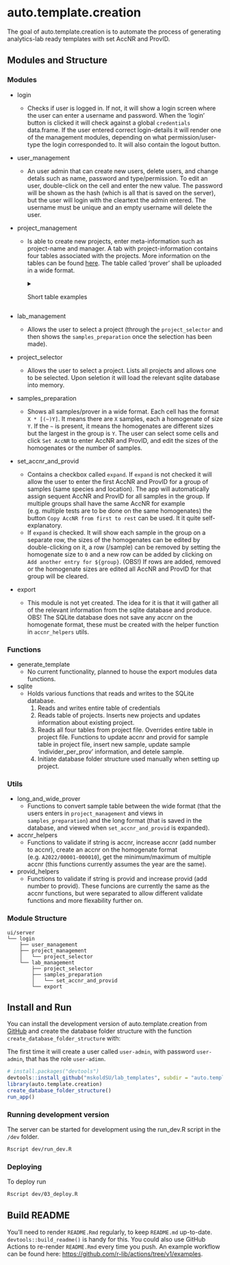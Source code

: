 
<!-- README.md is generated from README.Rmd. Please edit that file -->

# auto.template.creation

<!-- badges: start -->
<!-- badges: end -->

The goal of auto.template.creation is to automate the process of
generating analytics-lab ready templates with set AccNR and ProvID.

## Modules and Structure

### Modules

-   login
    -   Checks if user is logged in. If not, it will show a login screen
        where the user can enter a username and password. When the
        ‘login’ button is clicked it will check against a global
        `credentials` data.frame. If the user entered correct
        login-details it will render one of the management modules,
        depending on what permission/user-type the login corresponded
        to. It will also contain the logout button.
-   user_management
    -   An user admin that can create new users, delete users, and
        change detals such as name, password and type/permission. To
        edit an user, double-click on the cell and enter the new value.
        The password will be shown as the hash (which is all that is
        saved on the server), but the user will login with the cleartext
        the admin entered. The username must be unique and an empty
        username will delete the user.
-   project_management
    -   Is able to create new projects, enter meta-information such as
        project-name and manager. A tab with project-information
        contains four tables associated with the projects. More
        information on the tables can be found
        [here](https://github.com/mskoldSU/lab_templates/issues/4#issuecomment-1195653136).
        The table called ‘prover’ shall be uploaded in a wide format.

        <details>
        <summary>

        Short table examples

        </summary>

        1.  Analyzes

        Metadata associated with a project.

        | analystyp | labb      | utforarlabb | provtillstand | provberedning | forvaringskarl | analys_metod | analys_instrument |
        |-----------|-----------|-------------|---------------|---------------|----------------|--------------|-------------------|
        | Metall    | TestLabb  | UtLabbTest  | Bra kvalitet  | Test2         | Bägare         | Test3        | Annat test        |
        | Metall    | TestLabb2 | UtLabbTest2 | Bra2kvalitet  | Test4         | Bägare         | Test5        | Annat test 2      |

        2.  Prover (wide)

        The `_hom` column contain the size of ecah homogenate. These can
        be individually edited by lab-users later if not only 49/50
        samples were found and one of the homogenate must be decresed to
        9.

        WARNING! Uploading a new table will override all information
        regarding AccNR and ProvID that has been entered.

        | art         | lokal                 | Metals | Metals_hom | Hg  | Hg_hom | SI  | SI_hom | PCB | PCB_hom | CIC | CIC_hom | PBDE | PBDE_hom | HBCD | HBCD_hom | PFAS | PFAS_hom | Dioxin | Dioxin_hom | SI_för_dioxin | SI_för_dioxin_hom | PFAS_fiskar | PFAS_fiskar_hom | PAH | PAH_hom | Tinorganic | Tinorganic_hom | CLC | CLC_hom | BFR | BFR_hom |
        |-------------|-----------------------|--------|------------|-----|--------|-----|--------|-----|---------|-----|---------|------|----------|------|----------|------|----------|--------|------------|---------------|-------------------|-------------|-----------------|-----|---------|------------|----------------|-----|---------|-----|---------|
        | Blåmussla   | Kvädöfjärden          | 10     | 5          | 10  | 5      | 10  | 5      | 5   | 50      | 5   | 50      | 5    | 50       | 5    | 50       |      |          |        |            |               |                   |             |                 |     | 75      |            |                |     |         |     |         |
        | Blåmussla   | Nidingen              | 15     |            | 15  |        | 15  |        | 5   | 20      | 5   | 20      | 5    | 20       | 5    | 20       |      |          |        |            |               |                   |             |                 |     | 20      |            |                |     |         |     |         |
        | Blåmussla   | Fjällbacka            | 15     |            | 15  |        | 15  |        | 5   | 20      | 5   | 20      | 5    | 20       | 5    | 20       |      |          |        |            |               |                   |             |                 |     | 20      |            |                |     |         |     |         |
        | Sillgrissla | Stora Karlsö          | 10     |            | 10  |        | 10  |        | 10  |         | 10  |         | 10   |          | 10   |          |      | 10       |        | 10         |               |                   |             |                 |     |         |            |                |     |         |     |         |
        | Fisktärna   | Tjärnö                |        | 10         |     | 10     |     | 10     |     | 10      |     | 10      |      | 10       |      | 10       |      | 10       |        | 10         |               |                   |             |                 |     |         |            |                |     |         |     |         |
        | Strandskata | Tjärnö                |        | 10         |     | 10     |     | 10     |     | 10      |     | 10      |      | 10       |      | 10       |      | 10       |        | 10         |               |                   |             |                 |     |         |            |                |     |         |     |         |
        | Aborre      | Holmöarna             | 10     |            | 10  |        | 10  |        | 2   | 10      | 2   | 10      | 2    | 10       | 2    | 10       | 2    | 10       |        | 10         |               | 10                |             | 10              |     |         |            | 10             |     |         |     |         |
        | Aborre      | Örefjärden            | 2      | 10         | 2   | 10     | 2   | 10     | 2   | 10      | 2   | 10      | 2    | 10       | 2    | 10       |      |          |        | 10         |               |                   |             |                 |     |         |            | 10             |     |         |     |         |
        | Aborre      | Kvädofjärden          | 10     |            | 10  |        | 10  |        | 10  |         | 10  |         | 10   |          | 10   |          | 2    | 10       |        | 10         |               | 10                |             | 10              |     |         |            | 10             |     |         |     |         |
        | Sill        | Rånefjärden           | 2      | 12         | 2   | 12     | 2   | 12     | 2   | 12      | 2   | 12      | 2    | 12       | 2    | 12       | 2    | 12       | 2      | 12         |               |                   |             |                 |     |         |            |                |     |         |     |         |
        | Strömming   | Harufjärden           | 2      | 12         | 2   | 12     | 2   | 12     | 2   | 12      | 2   | 12      | 2    | 12       | 2    | 12       | 2    | 12       | 2      | 12         |               |                   |             |                 |     |         |            |                |     |         |     |         |
        | Strömming   | Kinnbäcksfjärden      | 2      | 12         | 2   | 12     | 2   | 12     | 2   | 12      | 2   | 12      | 2    | 12       | 2    | 12       | 2    | 12       | 2      | 12         |               |                   |             |                 |     |         |            |                |     |         |     |         |
        | Strömming   | Holmöarna             | 2      | 12         | 2   | 12     | 2   | 12     | 2   | 12      | 2   | 12      | 2    | 12       | 2    | 12       | 2    | 12       | 2      | 12         |               |                   |             |                 |     |         |            |                |     |         |     |         |
        | Strömming   | Gaviksfjärden         | 2      | 12         | 2   | 12     | 2   | 12     | 2   | 12      | 2   | 12      | 2    | 12       | 2    | 12       | 2    | 12       | 2      | 12         |               |                   |             |                 |     |         |            |                |     |         |     |         |
        | Strömming   | Långvindsfjärden      | 2      | 12         | 2   | 12     | 2   | 12     | 2   | 12      | 2   | 12      | 2    | 12       | 2    | 12       | 2    | 12       | 2      | 12         |               |                   |             |                 |     |         |            |                |     |         |     |         |
        | Strömming   | Bottenh. Utsjö (51G9) | 2      | 12         | 2   | 12     | 2   | 12     | 2   | 12      | 2   | 12      | 2    | 12       | 2    | 12       | 2    | 12       | 2      | 12         |               |                   |             |                 |     |         |            |                |     |         |     |         |
        | Strömming   | Ängskärsklubb (vår)   | 2      | 12         | 2   | 12     | 2   | 12     | 2   | 12      | 2   | 12      | 2    | 12       | 2    | 12       | 2    | 12       | 2      | 12         |               |                   |             |                 |     |         |            |                |     |         |     |         |
        | Strömming   | Ängskärsklubb (höst)  | 2      | 12         | 2   | 12     | 2   | 12     | 2   | 12      | 2   | 12      | 2    | 12       | 2    | 12       | 2    | 12       | 2      | 12         |               |                   |             |                 |     |         |            |                |     |         |     |         |

        3.  Matrices

        This table is critical to operation but allows the program to
        show the lab-users entering AccNR and ProvID which Organ is
        connected to certain combinations of species and types of
        analyzes.

        | analystyp | art       | organ  |
        |-----------|-----------|--------|
        | Hg        | Blåmussla | Lever  |
        | Metals    | Blåmussla | Muskel |
        | SI        | Blåmussla | Muskel |

        4.  Parameters

        Used for the export and specifies which substances shall be
        analyzed based on what type of analysis it is.

        | analystyp | parameternamn | matenhet |
        |-----------|---------------|----------|
        | Metall    | SI            | g / kg   |

    </details>
-   lab_management
    -   Allows the user to select a project (through the
        `project_selector` and then shows the `samples_preparation` once
        the selection has been made).
-   project_selector
    -   Allows the user to select a project. Lists all projects and
        allows one to be selected. Upon seletion it will load the
        relevant sqlite database into memory.
-   samples_preparation
    -   Shows all samples/prover in a wide format. Each cell has the
        format `X * [(~)Y]`. It means there are `X` samples, each a
        homogenate of size `Y`. If the `~` is present, it means the
        homogenates are different sizes but the largest in the group is
        `Y`. The user can select some cells and click `Set AccNR` to
        enter AccNR and ProvID, and edit the sizes of the homogenates or
        the number of samples.
-   set_accnr_and_provid
    -   Contains a checkbox called `expand`. If `expand` is not checked
        it will allow the user to enter the first AccNR and ProvID for a
        group of samples (same species and location). The app will
        automatically assign sequent AccNR and ProvID for all samples in
        the group. If multiple groups shall have the same AccNR for
        example (e.g. multiple tests are to be done on the same
        homogenates) the button `Copy AccNR from first to rest` can be
        used. It it quite self-explanatory.
    -   If `expand` is checked. It will show each sample in the group on
        a separate row, the sizes of the homogenates can be edited by
        double-clicking on it, a row (/sample) can be removed by setting
        the homogenate size to `0` and a new row can be added by
        clicking on `Add another entry for ${group}`. (OBS!) If rows are
        added, removed or the homogenate sizes are edited all AccNR and
        ProvID for that group will be cleared.
-   export
    -   This module is not yet created. The idea for it is that it will
        gather all of the relevant information from the sqlite database
        and produce. OBS! The SQLite database does not save any accnr on
        the homogenate format, these must be created with the helper
        function in `accnr_helpers` utils.

### Functions

-   generate_template
    -   No current functionality, planned to house the export modules
        data functions.
-   sqlite
    -   Holds various functions that reads and writes to the SQLite
        database.
        1.  Reads and writes entire table of credentials
        2.  Reads table of projects. Inserts new projects and updates
            information about existing project.
        3.  Reads all four tables from project file. Overrides entire
            table in project file. Functions to update accnr and provid
            for sample table in project file, insert new sample, update
            sample ‘individer_per_prov’ information, and detele sample.
        4.  Initiate database folder structure used manually when
            setting up project.

### Utils

-   long_and_wide_prover
    -   Functions to convert sample table between the wide format (that
        the users enters in `project_management` and views in
        `samples_preparation`) and the long format (that is saved in the
        database, and viewed when `set_accnr_and_provid` is expanded).
-   accnr_helpers
    -   Functions to validate if string is accnr, increase accnr (add
        number to accnr), create an accnr on the homogenate format
        (e.g. `A2022/00001-000010`), get the minimum/maximum of multiple
        accnr (this functions currently assumes the year are the same).
-   provid_helpers
    -   Functions to validate if string is provid and increase provid
        (add number to provid). These funcions are currently the same as
        the accnr functions, but were separated to allow different
        validate functions and more flexability further on.

### Module Structure

    ui/server
    └── login
        ├── user_management
        ├── project_management
        │   └── project_selector
        └── lab_management
            ├── project_selector
            ├── samples_preparation
            │   └── set_accnr_and_provid
            └── export

## Install and Run

You can install the development version of auto.template.creation from
[GitHub](https://github.com/) and create the database folder structure
with the function `create_database_folder_structure` with:

The first time it will create a user called `user-admin`, with password
`user-admin`, that has the role `user-adimn`.

``` r
# install.packages("devtools")
devtools::install_github("mskoldSU/lab_templates", subdir = "auto.template.creation")
library(auto.template.creation)
create_database_folder_structure()
run_app()
```

### Running development version

The server can be started for development using the run_dev.R script in
the `/dev` folder.

``` bash
Rscript dev/run_dev.R
```

### Deploying

To deploy run

``` bash
Rscript dev/03_deploy.R
```

## Build README

You’ll need to render `README.Rmd` regularly, to keep `README.md`
up-to-date. `devtools::build_readme()` is handy for this. You could also
use GitHub Actions to re-render `README.Rmd` every time you push. An
example workflow can be found here:
<https://github.com/r-lib/actions/tree/v1/examples>.
